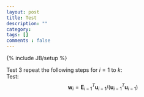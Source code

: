 ```yaml
---
layout: post
title: Test
description: ""
category: 
tags: []
comments : false
---
```

{% include JB/setup %}
<head>
<script type="text/javascript"
 src="http://cdn.mathjax.org/mathjax/latest/MathJax.js?config=TeX-AMS-MML_HTMLorMML">
</script>
</head>

Test 3 repeat the following steps for $i=1$ to $k$:   
Test: $$\mathbf{w}_i = \mathbf{E}^T_{i-1}\mathbf{u}_{i-1}/(\mathbf{u}_{i-1}^T\mathbf{u}_{i-1})$$   